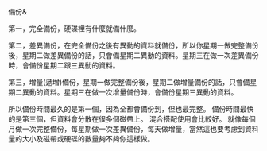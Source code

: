 備份&

第一，完全備份，硬碟裡有什麼就備什麼。

第二，差異備份，在完全備份之後有異動的資料就備份，所以你星期一做完整備份後，星期二做差異備份的話，只會備星期二異動的資料。星期三在做一次差異備份時，會備份星期二跟三異動的資料。

第三，增量(遞增)備份，星期一做完整備份後，星期二做增量備份的話，只會備星期二異動的資料。星期三在做一次增量備份時，會備份星期三異動的資料。

所以備份時間最久的是第一個，因為全都會備份到，但也最完整。
備份時間最快的是第三個，但資料會分散在很多個磁帶上。
混合搭配使用會比較好。
就像每個月做一次完整備份，每星期做一次差異備份，每天做增量，當然這也要考慮到資料量的大小及磁帶或硬碟的數量夠不夠你這樣做。
